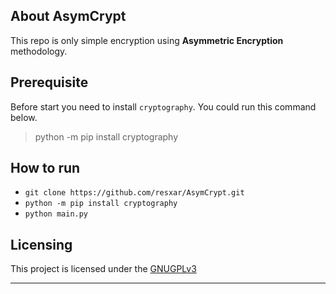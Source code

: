 ## About AsymCrypt

This repo is only simple encryption using **Asymmetric Encryption** methodology.


## Prerequisite
Before start you need to install `cryptography`. You could run this command below.
> python -m pip install cryptography

## How to run
- `git clone https://github.com/resxar/AsymCrypt.git`
- `python -m pip install cryptography`
- `python main.py`

## Licensing
This project is licensed under the [GNUGPLv3](https://github.com/resxar/AsymCrypt/blob/master/LICENSE)

---
